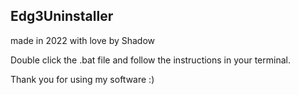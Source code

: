 Edg3Uninstaller
--------------------------
made in 2022 with love by Shadow

Double click the .bat file and follow the instructions in your terminal.

Thank you for using my software :)
